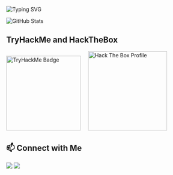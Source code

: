 ![Typing SVG](https://readme-typing-svg.herokuapp.com?font=Press+Start+2P&size=22&duration=2000&pause=1250&color=cyan&center=true&vCenter=true&width=550&lines=Hello+World!;I'm+Prajwal.;Cybersecurity+Enthusiast.)

<p>
  <img src="https://github-readme-stats.vercel.app/api?username=Unknown1502&theme=tokyonight&hide_border=false&include_all_commits=false&count_private=false" alt="GitHub Stats" />
</p>

## TryHackMe and HackTheBox
<a href="https://tryhackme.com/r/p/unknownroot">
<img src="https://tryhackme-badges.s3.amazonaws.com/unknownroot.png" alt="TryHackMe Badge" width="198"/></a>
&nbsp;&nbsp;&nbsp;
<a href="https://app.hackthebox.com/profile/606919" target="_blank">
<img src="https://www.hackthebox.eu/badge/image/606919" alt="Hack The Box Profile" width="210"/></a>

## 📫 Connect with Me  
<p>
  <a href="https://www.linkedin.com/in/prajwalsutar116"><img src="https://img.shields.io/badge/LinkedIn-0077B5?style=for-the-badge&logo=linkedin&logoColor=white"></a>
  <a href="mailto:prajwalsutar116@gmail.com"><img src="https://img.shields.io/badge/Email-D14836?style=for-the-badge&logo=gmail&logoColor=white"></a>
</p>
